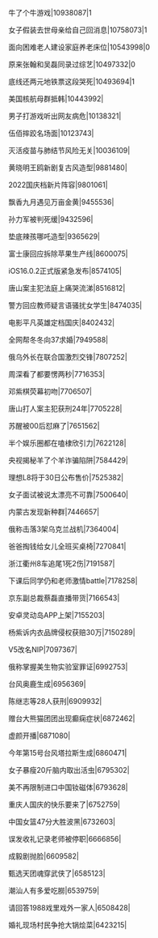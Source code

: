 牛了个牛游戏|10938087|1

女子假装去世母亲给自己回消息|10758073|1

面向困难老人建设家庭养老床位|10543998|0

原来张翰和吴磊同录过综艺|10497332|0

底线还两元地铁票这段哭死|10493694|1

美国核航母群抵韩|10443992|

男子打游戏听出网友病危|10138321|

伍佰摔跤名场面|10123743|

灭活疫苗与肺结节风险无关|10036109|

黄晓明王鸥新剧复古风造型|9881480|

2022国庆档新片阵容|9801061|

飘香九月遇见万亩金黄|9455536|

孙力军被判死缓|9432596|

垫底辣孩哪吒造型|9365629|

富士康回应拆除苹果生产线|8600075|

iOS16.0.2正式版紧急发布|8574105|

唐山案主犯法庭上痛哭流涕|8516812|

警方回应教师疑言语骚扰女学生|8474035|

电影平凡英雄定档国庆|8402432|

全网帮冬冬向37求婚|7949588|

俄乌外长在联合国激烈交锋|7807252|

周深看了都要愣两秒|7716353|

邓紫棋荧幕初吻|7706507|

唐山打人案主犯获刑24年|7705228|

苏醒被00后怼麻了|7651562|

半个娱乐圈都在嗑棣欣引力|7622128|

央视揭秘羊了个羊诈骗陷阱|7584429|

理想L8将于30日公布售价|7525382|

女子面试被说太漂亮不可靠|7500640|

内蒙古发现新种群|7446657|

俄称击落3架乌克兰战机|7364004|

爸爸掏钱给女儿全班买桌椅|7270841|

浙江衢州8车追尾1死2伤|7191587|

下课后同学仍和老师激情battle|7178258|

京东副总裁蔡磊直播带货|7166543|

安卓灵动岛APP上架|7155203|

杨紫诉内衣品牌侵权获赔30万|7150289|

V5改名NIP|7097367|

俄称掌握美生物实验室罪证|6992753|

台风奥鹿生成|6956369|

陈继志等28人获刑|6909932|

赠台大熊猫团团出现癫痫症状|6872462|

虚颜开播|6871080|

今年第15号台风塔拉斯生成|6860471|

女子暴瘦20斤脑内取出活虫|6795302|

美不再限制进口中国钕磁体|6793628|

重庆人国庆的快乐要来了|6752759|

中国女篮47分大胜波黑|6732603|

误发收礼记录老师被停职|6666856|

成毅剧抛脸|6609582|

甄选天团魂穿武侠了|6585123|

潮汕人有多爱吃朥|6539759|

请回答1988戏里戏外一家人|6508428|

婚礼现场村民争抢大锅烩菜|6423215|

